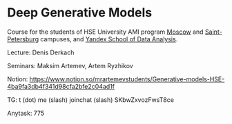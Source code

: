 # Deep Generative Models

Course for the students of HSE University AMI program [Moscow](https://www.hse.ru/en/ba/ami/) and [Saint-Petersburg](https://spb.hse.ru/en/ba/appmath/) campuses, and [Yandex School of Data Analysis](https://yandexdataschool.com/). 

Lecture: Denis Derkach

Seminars: Maksim Artemev, Artem Ryzhikov


Notion: https://www.notion.so/mrartemevstudents/Generative-models-HSE-4ba9fa3db4f341d98cfa2bfe2c04ad1f

TG: t (dot) me (slash) joinchat (slash) SKbwZxvozFwsT8ce

Anytask: 775

